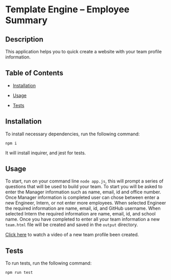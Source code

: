 
# Template Engine – Employee Summary

## Description

This application helps you to quick create a website with your team profile information. 

## Table of Contents

* [Installation](#installation)

* [Usage](#usage)

* [Tests](#tests)


## Installation

To install necessary dependencies, run the following command:
```
npm i
```
It will install inquirer, and jest for tests.

## Usage

To start, run on your command line `node app.js`, this will prompt a series of questions that will be used to build your team. To start you will be asked to enter the Manager information such as name, email, id and office number. Once Manager information is completed user can chose between enter a new Engineer, Intern, or not enter more employees. When selected Engineer the required information are name, email, id, and GitHub username. When selected Intern the required information are name, email, id, and school name. Once you have completed to enter all your team information a new `team.html` file will be created and saved in the `output` directory.

[Click here](https://youtu.be/JtOfmrDuqSE) to watch a video of a new team profile been created.


## Tests

To run tests, run the following command:
```
npm run test
```

